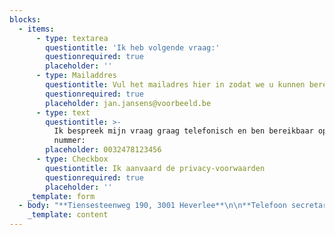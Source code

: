 ```yaml
---
blocks:
  - items:
      - type: textarea
        questiontitle: 'Ik heb volgende vraag:'
        questionrequired: true
        placeholder: ''
      - type: Mailaddres
        questiontitle: Vul het mailadres hier in zodat we u kunnen bereiken
        questionrequired: true
        placeholder: jan.jansens@voorbeeld.be
      - type: text
        questiontitle: >-
          Ik bespreek mijn vraag graag telefonisch en ben bereikbaar op het
          nummer:
        placeholder: 0032478123456
      - type: Checkbox
        questiontitle: Ik aanvaard de privacy-voorwaarden
        questionrequired: true
        placeholder: ''
    _template: form
  - body: "**Tiensesteenweg 190, 3001 Heverlee**\n\n**Telefoon secretariaat:\_+32 16 25 04 59**\n\nE-mail:\_[franciscusheverlee@gmail.com](mailto:franciscusheverlee@gmail.com)\n"
    _template: content
---
```


